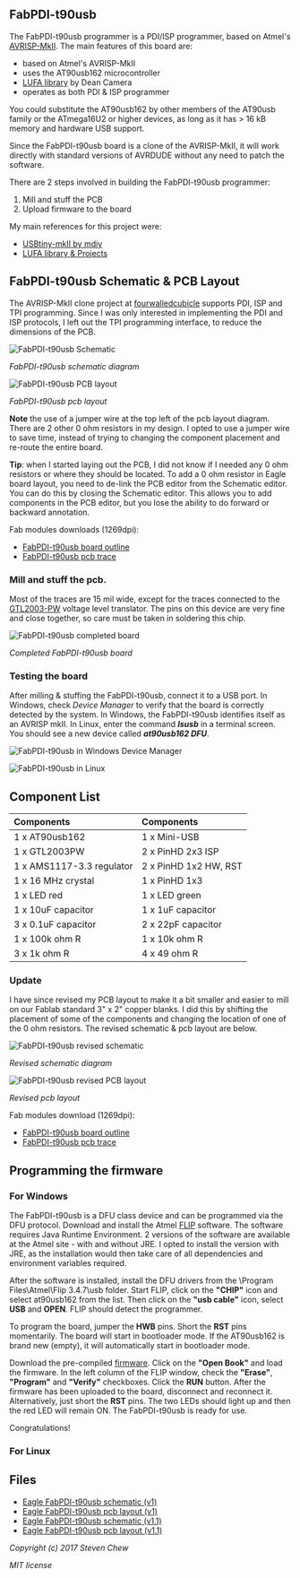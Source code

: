 ## FabPDI-t90usb
The FabPDI-t90usb programmer is a PDI/ISP programmer, based on Atmel's [AVRISP-MkII](http://www.atmel.com/tools/avrispmkii.aspx). The main features of this board are:
* based on Atmel's AVRISP-MkII
* uses the AT90usb162 microcontroller
* [LUFA library](http://www.fourwalledcubicle.com/LUFA.php) by Dean Camera
* operates as both PDI & ISP programmer

You could substitute the AT90usb162 by other members of the AT90usb family or the ATmega16U2 or higher devices, as long as it has > 16 kB memory and hardware USB support.

Since the FabPDI-t90usb board is a clone of the AVRISP-MkII, it will work directly with standard versions of AVRDUDE without any need to patch the software.

There are 2 steps involved in building the FabPDI-t90usb programmer:
1. Mill and stuff the PCB
2. Upload firmware to the board

My main references for this project were:
* [USBtiny-mkII by mdiy](http://mdiy.pl/programator-usbtiny-mkii-slim/?lang=en)
* [LUFA library & Projects](http://www.fourwalledcubicle.com/AVRISP.php)

## FabPDI-t90usb Schematic & PCB Layout
The AVRISP-MkII clone project at [fourwalledcubicle](http://www.fourwalledcubicle.com/AVRISP.php) supports PDI, ISP and TPI programming. Since I was only interested in implementing the PDI and ISP protocols, I left out the TPI programming interface, to reduce the dimensions of the PCB.

![FabPDI-t90usb Schematic](images/fabpdi-t90usb_01.png)

*FabPDI-t90usb schematic diagram*

![FabPDI-t90usb PCB layout](images/fabpdi-t90usb_02.png)

*FabPDI-t90usb pcb layout*

**Note** the use of a jumper wire at the top left of the pcb layout diagram. There are 2 other 0 ohm resistors in my design. I opted to use a jumper wire to save time, instead of trying to changing the component placement and re-route the entire board.

**Tip**: when I started laying out the PCB, I did not know if I needed any 0 ohm resistors or where they should be located. To add a 0 ohm resistor in Eagle board layout, you need to de-link the PCB editor from the Schematic editor. You can do this by closing the Schematic editor. This allows you to add components in the PCB editor, but you lose the ability to do forward or backward annotation.

Fab modules downloads (1269dpi):

* [FabPDI-t90usb board outline](images/fabpdi-t90_outline.png)
* [FabPDI-t90usb pcb trace](images/fabpdi-t90_traces.png)

### Mill and stuff the pcb.

Most of the traces are 15 mil wide, except for the traces connected to the [GTL2003-PW](http://www.nxp.com/docs/en/data-sheet/GTL2003.pdf) voltage level translator. The pins on this device are very fine and close together, so care must be taken in soldering this chip.

![FabPDI-t90usb completed board](images/fabpdi-t90usb_03.png)

*Completed FabPDI-t90usb board*

### Testing the board
After milling & stuffing the FabPDI-t90usb, connect it to a USB port. In Windows, check *Device Manager* to verify that the board is correctly detected by the system. In Windows, the FabPDI-t90usb identifies itself as an AVRISP mkII. In Linux, enter the command ***lsusb*** in a terminal screen. You should see a new device called ***at90usb162 DFU***.

![FabPDI-t90usb in Windows Device Manager](images/fabpdi-t90usb_04.png)

![FabPDI-t90usb in Linux](images/fabpdi-t90usb_05.png)

## Component List
| Components | Components |
| :--------- | :--------- |
| 1 x AT90usb162 | 1 x Mini-USB |
| 1 x GTL2003PW | 2 x PinHD 2x3 ISP |
| 1 x AMS1117-3.3 regulator | 2 x PinHD 1x2 HW, RST |
| 1 x 16 MHz crystal | 1 x PinHD 1x3 |
| 1 x LED red | 1 x LED green |
| 1 x 10uF capacitor | 1 x 1uF capacitor |
| 3 x 0.1uF capacitor | 2 x 22pF capacitor |
| 1 x 100k ohm R | 1 x 10k ohm R |
| 3 x 1k ohm R |  4 x 49 ohm R |

### Update
I have since revised my PCB layout to make it a bit smaller and easier to mill on our Fablab standard 3" x 2" copper blanks. I did this by shifting the placement of some of the components and changing the location of one of the 0 ohm resistors. The revised schematic & pcb layout are below.

![FabPDI-t90usb revised schematic](images/fabpdi-t90usb_01a.png)

*Revised schematic diagram*

![FabPDI-t90usb revised PCB layout](images/fabpdi-t90usb_02a.png)

*Revised pcb layout*

Fab modules download (1269dpi):
* [FabPDI-t90usb board outline](images/fabpdi-t90usb_outline.png)
* [FabPDI-t90usb pcb trace](images/fabpdi-t90usb_traces.png)

## Programming the firmware
### For Windows
The FabPDI-t90usb is a DFU class device and can be programmed via the DFU protocol. Download and install the Atmel [FLIP](http://www.atmel.com/tools/flip.aspx) software. The software requires Java Runtime Environment. 2 versions of the software are available at the Atmel site - with and without JRE. I opted to install the version with JRE, as the installation would then take care of all dependencies and environment variables required.

After the software is installed, install the DFU drivers from the \Program Files\Atmel\Flip 3.4.7\usb folder. Start FLIP, click on the **"CHIP"** icon and select at90usb162 from the list. Then click on the **"usb cable"** icon, select **USB** and **OPEN**. FLIP should detect the programmer.

To program the board, jumper the **HWB** pins. Short the **RST** pins momentarily. The board will start in bootloader mode. If the AT90usb162 is brand new (empty), it will automatically start in bootloader mode.

Download the pre-compiled [firmware](files/fabpdi-t90usb/fabpdi-t90usb_firmware.hex). Click on the **"Open Book"** and load the firmware. In the left column of the FLIP window, check the **"Erase"**, **"Program"** and **"Verify"** checkboxes. Click the **RUN** button. After the firmware has been uploaded to the board, disconnect and reconnect it. Alternatively, just short the **RST** pins. The two LEDs should light up and then the red LED will remain ON. The FabPDI-t90usb is ready for use.

Congratulations!

### For Linux

## Files
* [Eagle FabPDI-t90usb schematic (v1)](files/fabpdi-t90usb/fabpdi-t90usb_v1.sch)
* [Eagle FabPDI-t90usb pcb layout (v1)](files/fabpdi-t90usb_v1.brd)
* [Eagle FabPDI-t90usb schematic (v1.1)](files/fabpdi-t90usb/fabpdi-t90usb_v1.1.sch)
* [Eagle FabPDI-t90usb pcb layout (v1.1)](files/fabpdi-t90usb/fabpdi-t90usb_v1.1.brd)

*Copyright (c) 2017 Steven Chew*

*MIT license*

